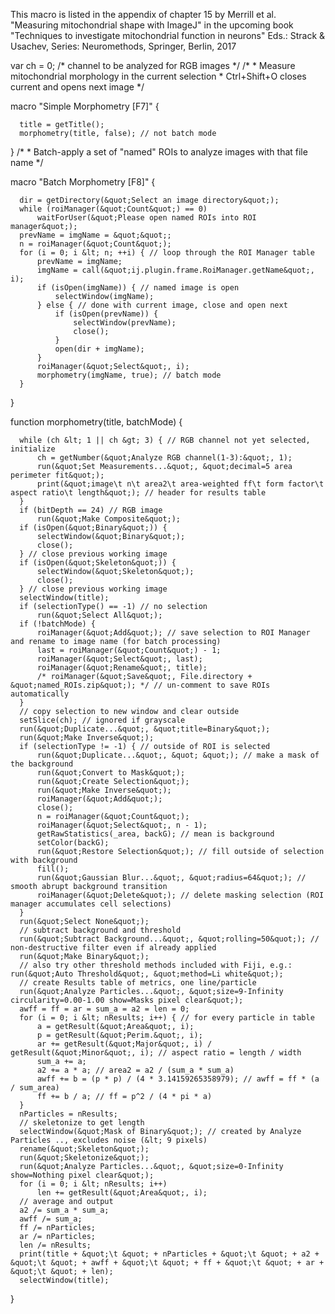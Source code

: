 This macro is listed in the appendix of chapter 15 by Merrill et al.
\"Measuring mitochondrial shape with ImageJ\" in the upcoming book
\"Techniques to investigate mitochondrial function in neurons\" Eds.:
Strack & Usachev, Series: Neuromethods, Springer, Berlin, 2017

var ch = 0; /\* channel to be analyzed for RGB images \*/ /\* \* Measure
mitochondrial morphology in the current selection \* Ctrl+Shift+O closes
current and opens next image \*/

macro \"Simple Morphometry \[F7\]\" {

      title = getTitle();
      morphometry(title, false); // not batch mode

} /\* \* Batch-apply a set of \"named\" ROIs to analyze images with that
file name \*/

macro \"Batch Morphometry \[F8\]\" {

      dir = getDirectory(&quot;Select an image directory&quot;);
      while (roiManager(&quot;Count&quot;) == 0)
          waitForUser(&quot;Please open named ROIs into ROI manager&quot;);
      prevName = imgName = &quot;&quot;;
      n = roiManager(&quot;Count&quot;);
      for (i = 0; i &lt; n; ++i) { // loop through the ROI Manager table
          prevName = imgName;
          imgName = call(&quot;ij.plugin.frame.RoiManager.getName&quot;, i);
          if (isOpen(imgName)) { // named image is open
              selectWindow(imgName);
          } else { // done with current image, close and open next
              if (isOpen(prevName)) {
                  selectWindow(prevName);
                  close();
              }
              open(dir + imgName);
          }
          roiManager(&quot;Select&quot;, i); 
          morphometry(imgName, true); // batch mode
      }

}

function morphometry(title, batchMode) {

      while (ch &lt; 1 || ch &gt; 3) { // RGB channel not yet selected, initialize
          ch = getNumber(&quot;Analyze RGB channel(1-3):&quot;, 1);
          run(&quot;Set Measurements...&quot;, &quot;decimal=5 area perimeter fit&quot;);
          print(&quot;image\t n\t area2\t area-weighted ff\t form factor\t aspect ratio\t length&quot;); // header for results table
      }
      if (bitDepth == 24) // RGB image
          run(&quot;Make Composite&quot;);
      if (isOpen(&quot;Binary&quot;)) {
          selectWindow(&quot;Binary&quot;);
          close();
      } // close previous working image
      if (isOpen(&quot;Skeleton&quot;)) {
          selectWindow(&quot;Skeleton&quot;);
          close();
      } // close previous working image
      selectWindow(title);
      if (selectionType() == -1) // no selection
          run(&quot;Select All&quot;);
      if (!batchMode) {
          roiManager(&quot;Add&quot;); // save selection to ROI Manager and rename to image name (for batch processing)
          last = roiManager(&quot;Count&quot;) - 1;
          roiManager(&quot;Select&quot;, last);
          roiManager(&quot;Rename&quot;, title);
          /* roiManager(&quot;Save&quot;, File.directory + &quot;named_ROIs.zip&quot;); */ // un-comment to save ROIs automatically
      }
      // copy selection to new window and clear outside
      setSlice(ch); // ignored if grayscale
      run(&quot;Duplicate...&quot;, &quot;title=Binary&quot;);
      run(&quot;Make Inverse&quot;);
      if (selectionType != -1) { // outside of ROI is selected
          run(&quot;Duplicate...&quot;, &quot; &quot;); // make a mask of the background
          run(&quot;Convert to Mask&quot;);
          run(&quot;Create Selection&quot;);
          run(&quot;Make Inverse&quot;);
          roiManager(&quot;Add&quot;);
          close();
          n = roiManager(&quot;Count&quot;);
          roiManager(&quot;Select&quot;, n - 1);
          getRawStatistics(_area, backG); // mean is background
          setColor(backG);
          run(&quot;Restore Selection&quot;); // fill outside of selection with background
          fill();
          run(&quot;Gaussian Blur...&quot;, &quot;radius=64&quot;); // smooth abrupt background transition
          roiManager(&quot;Delete&quot;); // delete masking selection (ROI manager accumulates cell selections)
      }
      run(&quot;Select None&quot;);
      // subtract background and threshold
      run(&quot;Subtract Background...&quot;, &quot;rolling=50&quot;); // non-destructive filter even if already applied
      run(&quot;Make Binary&quot;); 
      // also try other threshold methods included with Fiji, e.g.: run(&quot;Auto Threshold&quot;, &quot;method=Li white&quot;);
      // create Results table of metrics, one line/particle
      run(&quot;Analyze Particles...&quot;, &quot;size=9-Infinity circularity=0.00-1.00 show=Masks pixel clear&quot;);
      awff = ff = ar = sum_a = a2 = len = 0;
      for (i = 0; i &lt; nResults; i++) { // for every particle in table
          a = getResult(&quot;Area&quot;, i);
          p = getResult(&quot;Perim.&quot;, i);
          ar += getResult(&quot;Major&quot;, i) / getResult(&quot;Minor&quot;, i); // aspect ratio = length / width
          sum_a += a;
          a2 += a * a; // area2 = a2 / (sum_a * sum_a)
          awff += b = (p * p) / (4 * 3.14159265358979); // awff = ff * (a / sum_area)
          ff += b / a; // ff = p^2 / (4 * pi * a)
      }
      nParticles = nResults;
      // skeletonize to get length
      selectWindow(&quot;Mask of Binary&quot;); // created by Analyze Particles .., excludes noise (&lt; 9 pixels)
      rename(&quot;Skeleton&quot;);
      run(&quot;Skeletonize&quot;);
      run(&quot;Analyze Particles...&quot;, &quot;size=0-Infinity show=Nothing pixel clear&quot;);
      for (i = 0; i &lt; nResults; i++)
          len += getResult(&quot;Area&quot;, i);
      // average and output
      a2 /= sum_a * sum_a;
      awff /= sum_a;
      ff /= nParticles;
      ar /= nParticles;
      len /= nResults;
      print(title + &quot;\t &quot; + nParticles + &quot;\t &quot; + a2 + &quot;\t &quot; + awff + &quot;\t &quot; + ff + &quot;\t &quot; + ar + &quot;\t &quot; + len);
      selectWindow(title);

}
